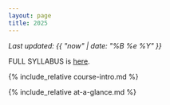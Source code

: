 ```yaml
---
layout: page
title: 2025
---
```


*Last updated: {{ "now" | date: "%B %e %Y" }}*

FULL SYLLABUS is [here](syllabus).


{% include_relative course-intro.md %}

{% include_relative at-a-glance.md %}
